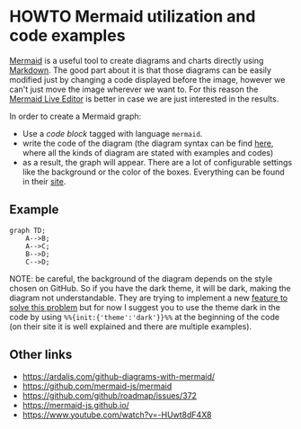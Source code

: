 # HOWTO Mermaid utilization and code examples

[Mermaid](https://mermaid-js.github.io/mermaid/#/) is a useful tool to create diagrams and charts directly using [Markdown](https://daringfireball.net/projects/markdown/).
The good part about it is that those diagrams can be easily modified just by changing a code displayed before the image, however we can't just move the image wherever we want to.
For this reason the [Mermaid Live Editor](<https://mermaid.live/>) is better in case we are just interested in the results.

In order to create a Mermaid graph:

* Use a _code block_ tagged with language `mermaid`.
* write the code of the diagram (the diagram syntax can be find [here](https://mermaid-js.github.io/mermaid/#/), where all the kinds of diagram are stated with examples and codes)
* as a result, the graph will appear. There are a lot of configurable settings like the background or the color of the boxes. Everything can be found in their [site](https://mermaid-js.github.io/mermaid/#/).

## Example

```mermaid
graph TD;
    A-->B;
    A-->C;
    B-->D;
    C-->D;
```

NOTE: be careful, the background of the diagram depends on the style chosen on GitHub. So if you have the dark theme, it will be dark, making the diagram not
understandable. They are trying to implement a new [feature to solve this problem](https://github.com/mermaid-js/mermaid/issues/1553) but for now I suggest you to use
the theme dark in the code by using ```%%{init:{'theme':'dark'}}%%``` at the beginning of the code (on their site it is well explained and there are multiple examples).

## Other links

* <https://ardalis.com/github-diagrams-with-mermaid/>
* <https://github.com/mermaid-js/mermaid>
* <https://github.com/github/roadmap/issues/372>
* <https://mermaid-js.github.io/>
* <https://www.youtube.com/watch?v=-HUwt8dF4X8>

<!-- EOF -->